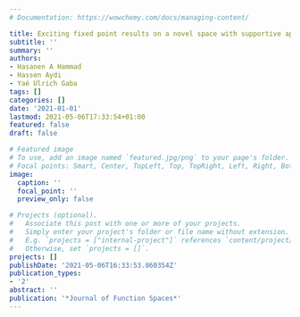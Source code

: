 ```yaml
---
# Documentation: https://wowchemy.com/docs/managing-content/

title: Exciting fixed point results on a novel space with supportive applications
subtitle: ''
summary: ''
authors:
- Hasanen A Hammad
- Hassen Aydi
- Yaé Ulrich Gaba
tags: []
categories: []
date: '2021-01-01'
lastmod: 2021-05-06T17:33:54+01:00
featured: false
draft: false

# Featured image
# To use, add an image named `featured.jpg/png` to your page's folder.
# Focal points: Smart, Center, TopLeft, Top, TopRight, Left, Right, BottomLeft, Bottom, BottomRight.
image:
  caption: ''
  focal_point: ''
  preview_only: false

# Projects (optional).
#   Associate this post with one or more of your projects.
#   Simply enter your project's folder or file name without extension.
#   E.g. `projects = ["internal-project"]` references `content/project/deep-learning/index.md`.
#   Otherwise, set `projects = []`.
projects: []
publishDate: '2021-05-06T16:33:53.860354Z'
publication_types:
- '2'
abstract: ''
publication: '*Journal of Function Spaces*'
---
```

